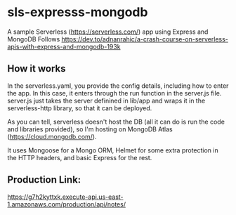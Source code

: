 # sls-expresss-mongodb
A sample Serverless (https://serverless.com/) app using Express and MongoDB
Follows https://dev.to/adnanrahic/a-crash-course-on-serverless-apis-with-express-and-mongodb-193k

## How it works
In the serverless.yaml, you provide the config details, including how to enter the app. In this case, it enters through the run function in the server.js file. server.js just takes the server definined in lib/app and wraps it in the serverless-http library, so that it can be deployed.

As you can tell, serverless doesn't host the DB (all it can do is run the code and libraries provided), so I'm hosting on MongoDB Atlas (https://cloud.mongodb.com/).

It uses Mongoose for a Mongo ORM, Helmet for some extra protection in the HTTP headers, and basic Express for the rest.

## Production Link:
https://g7h2kyttxk.execute-api.us-east-1.amazonaws.com/production/api/notes/

